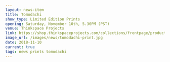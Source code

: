 ```yaml
---
layout: news-item
title: Tomodachi
show_type: Limited Edition Prints
opening: Saturday, November 10th, 5.30PM (PST)
venue: Thinkspace Projects
link: https://shop.thinkspaceprojects.com/collections/frontpage/products/jolene-lai-tomadachi-print
image_url: /images/news/tomodachi-print.jpg
date: 2018-11-10
current: true
tags: news prints tomodachi
---
```

